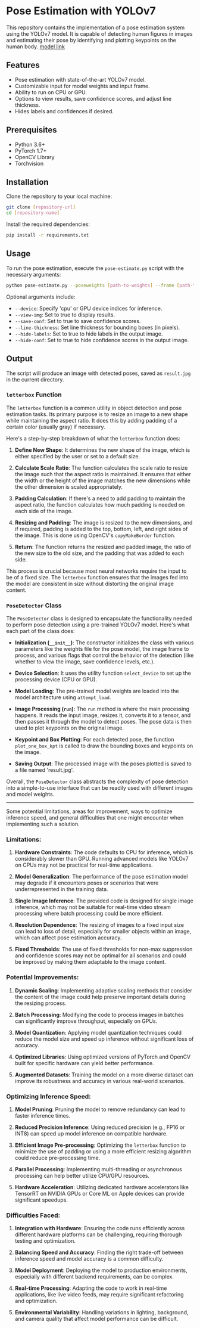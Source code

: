 # Pose Estimation with YOLOv7

This repository contains the implementation of a pose estimation system using the YOLOv7 model. It is capable of detecting human figures in images and estimating their pose by identifying and 
plotting keypoints on the human body.
[model link](https://drive.google.com/file/d/1QPiC2lBpKj9UlYTMUbf-2ABatqUhOHER/view?usp=sharing)

## Features

- Pose estimation with state-of-the-art YOLOv7 model.
- Customizable input for model weights and input frame.
- Ability to run on CPU or GPU.
- Options to view results, save confidence scores, and adjust line thickness.
- Hides labels and confidences if desired.

## Prerequisites

- Python 3.6+
- PyTorch 1.7+
- OpenCV Library
- Torchvision

## Installation

Clone the repository to your local machine:

```sh
git clone [repository-url]
cd [repository-name]
```

Install the required dependencies:

```sh
pip install -r requirements.txt
```

## Usage

To run the pose estimation, execute the `pose-estimate.py` script with the necessary arguments:

```sh
python pose-estimate.py --poseweights [path-to-weights] --frame [path-to-frame]
```

Optional arguments include:

- `--device`: Specify 'cpu' or GPU device indices for inference.
- `--view-img`: Set to true to display results.
- `--save-conf`: Set to true to save confidence scores.
- `--line-thickness`: Set line thickness for bounding boxes (in pixels).
- `--hide-labels`: Set to true to hide labels in the output image.
- `--hide-conf`: Set to true to hide confidence scores in the output image.

## Output

The script will produce an image with detected poses, saved as `result.jpg` in the current directory.

### `letterbox` Function

The `letterbox` function is a common utility in object detection and pose estimation tasks. Its primary purpose is to resize an image to a new shape while maintaining the aspect ratio. It does this by adding padding of a certain color (usually gray) if necessary.

Here's a step-by-step breakdown of what the `letterbox` function does:

1. **Define New Shape**: It determines the new shape of the image, which is either specified by the user or set to a default size.

2. **Calculate Scale Ratio**: The function calculates the scale ratio to resize the image such that the aspect ratio is maintained. It ensures that either the width or the height of the image matches the new dimensions while the other dimension is scaled appropriately.

3. **Padding Calculation**: If there's a need to add padding to maintain the aspect ratio, the function calculates how much padding is needed on each side of the image.

4. **Resizing and Padding**: The image is resized to the new dimensions, and if required, padding is added to the top, bottom, left, and right sides of the image. This is done using OpenCV's `copyMakeBorder` function.

5. **Return**: The function returns the resized and padded image, the ratio of the new size to the old size, and the padding that was added to each side.

This process is crucial because most neural networks require the input to be of a fixed size. The `letterbox` function ensures that the images fed into the model are consistent in size without distorting the original image content.

### `PoseDetector` Class

The `PoseDetector` class is designed to encapsulate the functionality needed to perform pose detection using a pre-trained YOLOv7 model. Here's what each part of the class does:

- **Initialization (`__init__`)**: The constructor initializes the class with various parameters like the weights file for the pose model, the image frame to process, and various flags that control the behavior of the detection (like whether to view the image, save confidence levels, etc.).

- **Device Selection**: It uses the utility function `select_device` to set up the processing device (CPU or GPU).

- **Model Loading**: The pre-trained model weights are loaded into the model architecture using `attempt_load`.

- **Image Processing (`run`)**: The `run` method is where the main processing happens. It reads the input image, resizes it, converts it to a tensor, and then passes it through the model to detect poses. The pose data is then used to plot keypoints on the original image.

- **Keypoint and Box Plotting**: For each detected pose, the function `plot_one_box_kpt` is called to draw the bounding boxes and keypoints on the image.

- **Saving Output**: The processed image with the poses plotted is saved to a file named 'result.jpg'.

Overall, the `PoseDetector` class abstracts the complexity of pose detection into a simple-to-use interface that can be readily used with different images and model weights.

----------------------------

Some potential limitations, areas for improvement, ways to optimize inference speed, and general difficulties that one might encounter when implementing such a solution. 

### Limitations:

1. **Hardware Constraints**: The code defaults to CPU for inference, which is considerably slower than GPU. Running advanced models like YOLOv7 on CPUs may not be practical for real-time applications.

2. **Model Generalization**: The performance of the pose estimation model may degrade if it encounters poses or scenarios that were underrepresented in the training data.

3. **Single Image Inference**: The provided code is designed for single image inference, which may not be suitable for real-time video stream processing where batch processing could be more efficient.

4. **Resolution Dependence**: The resizing of images to a fixed input size can lead to loss of detail, especially for smaller objects within an image, which can affect pose estimation accuracy.

5. **Fixed Thresholds**: The use of fixed thresholds for non-max suppression and confidence scores may not be optimal for all scenarios and could be improved by making them adaptable to the image content.

### Potential Improvements:

1. **Dynamic Scaling**: Implementing adaptive scaling methods that consider the content of the image could help preserve important details during the resizing process.

2. **Batch Processing**: Modifying the code to process images in batches can significantly improve throughput, especially on GPUs.

3. **Model Quantization**: Applying model quantization techniques could reduce the model size and speed up inference without significant loss of accuracy.

4. **Optimized Libraries**: Using optimized versions of PyTorch and OpenCV built for specific hardware can yield better performance.

5. **Augmented Datasets**: Training the model on a more diverse dataset can improve its robustness and accuracy in various real-world scenarios.

### Optimizing Inference Speed:

1. **Model Pruning**: Pruning the model to remove redundancy can lead to faster inference times.

2. **Reduced Precision Inference**: Using reduced precision (e.g., FP16 or INT8) can speed up model inference on compatible hardware.

3. **Efficient Image Pre-processing**: Optimizing the `letterbox` function to minimize the use of padding or using a more efficient resizing algorithm could reduce pre-processing time.

4. **Parallel Processing**: Implementing multi-threading or asynchronous processing can help better utilize CPU/GPU resources.

5. **Hardware Acceleration**: Utilizing dedicated hardware accelerators like TensorRT on NVIDIA GPUs or Core ML on Apple devices can provide significant speedups.

### Difficulties Faced:

1. **Integration with Hardware**: Ensuring the code runs efficiently across different hardware platforms can be challenging, requiring thorough testing and optimization.

2. **Balancing Speed and Accuracy**: Finding the right trade-off between inference speed and model accuracy is a common difficulty.

3. **Model Deployment**: Deploying the model to production environments, especially with different backend requirements, can be complex.

4. **Real-time Processing**: Adapting the code to work in real-time applications, like live video feeds, may require significant refactoring and optimization.

5. **Environmental Variability**: Handling variations in lighting, background, and camera quality that affect model performance can be difficult.
